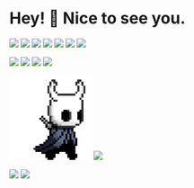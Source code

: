 

# Hey! 👋 Nice to see you. #

<!-- Sección de Skills -->
<!-- Sección de Skills -->
<!-- Sección de Skills -->
<!-- Sección de Skills -->
<div >
  <!-- Skills (Iconos) -->
  <div>
    <p>
       <img src="https://img.shields.io/badge/Python-14354C?style=for-the-badge&logo=python&logoColor=white">
       <img src="https://img.shields.io/badge/java-%23ED8B00.svg?style=for-the-badge&logo=openjdk&logoColor=white">
       <img src="https://img.shields.io/badge/php-%23777BB4.svg?style=for-the-badge&logo=php&logoColor=white">
       <img src="https://img.shields.io/badge/mysql-4479A1.svg?style=for-the-badge&logo=mysql&logoColor=white">
       <img src="https://img.shields.io/badge/HTML5-E34F26?style=for-the-badge&logo=html5&logoColor=white">
       <img src="https://img.shields.io/badge/CSS-239120?&style=for-the-badge&logo=css3&logoColor=white">
       <img src="https://img.shields.io/badge/JavaScript-323330?style=for-the-badge&logo=javascript&logoColor=F7DF1E">
    </p>
    <p>
      <img src="https://img.shields.io/badge/Git-F05032?style=for-the-badge&logo=git&logoColor=white">
      <img src="https://img.shields.io/badge/GitHub-100000?style=for-the-badge&logo=github&logoColor=white">
      <img src="https://img.shields.io/badge/Visual%20Studio%20Code-0078d7.svg?style=for-the-badge&logo=visual-studio-code&logoColor=white">
      <img src="https://img.shields.io/badge/Postman-FF6C37?style=for-the-badge&logo=postman&logoColor=white">
    </p>
  </div>

  <!-- Hollow Knight GIF -->
  <div>
    <img height="150" src="https://raw.githubusercontent.com/TanZng/TanZng/master/assets/hollor_knight3.gif"/>
    <img height="150" src=https://tenor.com/search/hollow+knight-stickers"/>
  </div>
</div>



<!-- Tabla para alinear Lenguajes y Stats -->
<p align= "">
  <img height= "150" src="https://github-readme-stats.vercel.app/api?username=gitsJhon&theme=react&show_icons=true&include_all_commits=true" />
  <img height= "150" src="https://github-readme-stats.vercel.app/api/top-langs/?username=gitsJhon&theme=react&layout=compact" />
</p>

